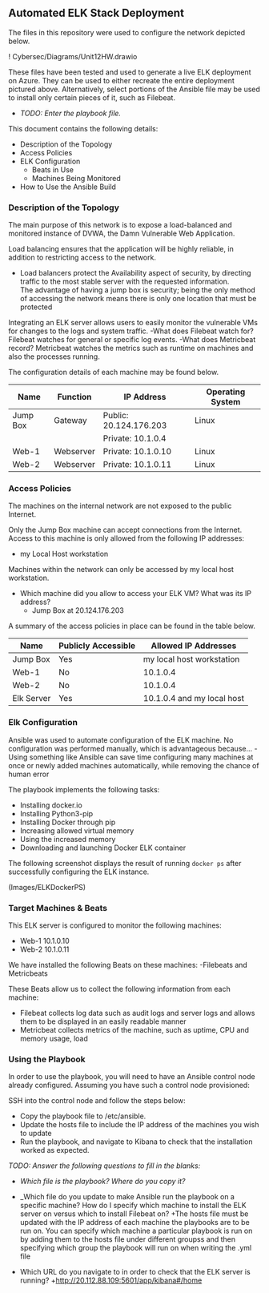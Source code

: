 ## Automated ELK Stack Deployment

The files in this repository were used to configure the network depicted below.

! Cybersec/Diagrams/Unit12HW.drawio

These files have been tested and used to generate a live ELK deployment on Azure. They can be used to either recreate the entire deployment pictured above. Alternatively, select portions of the Ansible file may be used to install only certain pieces of it, such as Filebeat.

  - _TODO: Enter the playbook file._

This document contains the following details:
- Description of the Topology
- Access Policies
- ELK Configuration
  - Beats in Use
  - Machines Being Monitored
- How to Use the Ansible Build


### Description of the Topology

The main purpose of this network is to expose a load-balanced and monitored instance of DVWA, the Damn Vulnerable Web Application.

Load balancing ensures that the application will be highly reliable, in addition to restricting access to the network. 
   - Load balancers protect the Availability aspect of security, by directing traffic to the most stable server with the requested information. 	
	The advantage of having a jump box is security; being the only method of accessing the network means there is only one location that 			must be protected

Integrating an ELK server allows users to easily monitor the vulnerable VMs for changes to the logs and system traffic.
   -What does Filebeat watch for? Filebeat watches for general or specific log events.
   -What does Metricbeat record? Metricbeat watches the metrics such as runtime on machines and also the processes running.

The configuration details of each machine may be found below.


| Name     | Function | IP Address             | Operating System |
|----------|----------|------------------------|------------------|
| Jump Box | Gateway  |Public: 20.124.176.203  | Linux            |
|          |          |Private: 10.1.0.4       |                  |
| Web-1    | Webserver|Private: 10.1.0.10      | Linux            |
| Web-2    | Webserver|Private: 10.1.0.11      | Linux            |


### Access Policies

The machines on the internal network are not exposed to the public Internet. 

Only the Jump Box machine can accept connections from the Internet. Access to this machine is only allowed from the following IP addresses:
- my Local Host workstation

Machines within the network can only be accessed by my local host workstation.
- Which machine did you allow to access your ELK VM? What was its IP address?
   - Jump Box at 20.124.176.203

A summary of the access policies in place can be found in the table below.

| Name      | Publicly Accessible | Allowed IP Addresses      |
|-----------|---------------------|---------------------------|
| Jump Box  | Yes                 | my local host workstation |
| Web-1     | No                  | 10.1.0.4                  |
| Web-2     | No                  | 10.1.0.4                  |
| Elk Server| Yes                 | 10.1.0.4 and my local host|

### Elk Configuration

Ansible was used to automate configuration of the ELK machine. No configuration was performed manually, which is advantageous because...
   -Using something like Ansible can save time configuring many machines at once or newly added machines automatically, while removing the           chance  of human error
 
The playbook implements the following tasks:
- Installing docker.io
- Installing Python3-pip
- Installing Docker through pip
- Increasing allowed virtual memory
- Using the increased memory
- Downloading and launching Docker ELK container

The following screenshot displays the result of running `docker ps` after successfully configuring the ELK instance.

(Images/ELKDockerPS)

### Target Machines & Beats
This ELK server is configured to monitor the following machines:
- Web-1 10.1.0.10
- Web-2 10.1.0.11

We have installed the following Beats on these machines:
-Filebeats and Metricbeats

These Beats allow us to collect the following information from each machine:
- Filebeat collects log data such as audit logs and server logs and allows them to be displayed in an easily readable manner
- Metricbeat collects metrics of the machine, such as uptime, CPU and memory usage, load

### Using the Playbook
In order to use the playbook, you will need to have an Ansible control node already configured. Assuming you have such a control node provisioned: 

SSH into the control node and follow the steps below:
- Copy the playbook file to /etc/ansible.
- Update the hosts file to include the IP address of the machines you wish to update
- Run the playbook, and navigate to Kibana to check that the installation worked as expected.

_TODO: Answer the following questions to fill in the blanks:_
- _Which file is the playbook? Where do you copy it?_


- _Which file do you update to make Ansible run the playbook on a specific machine? How do I specify which machine to install the ELK server on versus which to install Filebeat on?
	+The hosts file must be updated with the IP address of each machine the playbooks are to be run on. You can specify which machine a 	 particular playbook is run on by adding them to the hosts file under different groupss and then specifying which group the playbook 	 will run on when writing the .yml file


- Which URL do you navigate to in order to check that the ELK server is running?
	+http://20.112.88.109:5601/app/kibana#/home
